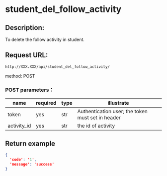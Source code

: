 # student_del_follow_activity
## Description:
 To delete the follow activity in student.

## Request URL:
`http://XXX.XXX/api/student_del_follow_activity/`

method: POST

### POST parameters：
| name        | required | type | illustrate                                        |
|-------------|----------|------|---------------------------------------------------|
| token       | yes      | str  | Authentication user; the token must set in header |
| activity_id | yes      | str  | the id of activity                                |


## Return example
```json
{
  'code': '1', 
  'message': 'success'
}
```